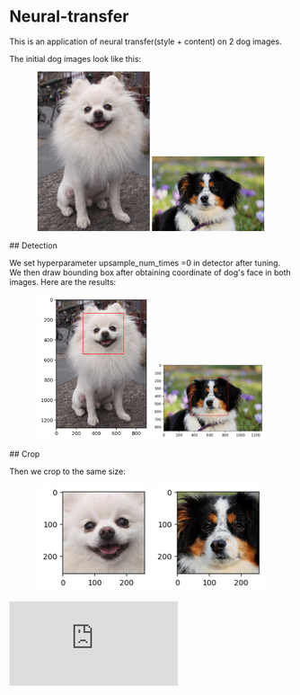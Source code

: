 # Neural-transfer
This is an application of neural transfer(style + content) on 2 dog images.

The initial dog images look like this:
<p align="middle">
  <img src="https://github.com/Shuyi-bomi/Neural-transfer/blob/main/initial%20picture/pomeranian-900212_1280.jpg" width="200" />
  <img src="https://github.com/Shuyi-bomi/Neural-transfer/blob/main/initial%20picture/australian-shepherd-3237735_1280.jpg" width="200" /> 
</p>
## Detection

We set hyperparameter upsample\_num\_times =0 in detector after tuning. We then draw bounding box after obtaining coordinate of dog's face in both images. Here are the results:
<p align="middle">
  <img src="https://github.com/Shuyi-bomi/Neural-transfer/blob/main/result/1imgde.png" width="200" />
  <img src="https://github.com/Shuyi-bomi/Neural-transfer/blob/main/result/1imgde2.png" width="200" /> 
</p>
## Crop

Then we crop to the same size:
<p align="middle">
  <img src=https://github.com/Shuyi-bomi/Neural-transfer/blob/main/result/imac.jpg width="200" />
  <img src=https://github.com/Shuyi-bomi/Neural-transfer/blob/main/result/imac2.jpg width="200" /> 
</p>


![equation](http://latex.codecogs.com/gif.latex?Concentration%3D%5Cfrac%7BTotalTemplate%7D%7BTotalVolume%7D)  

